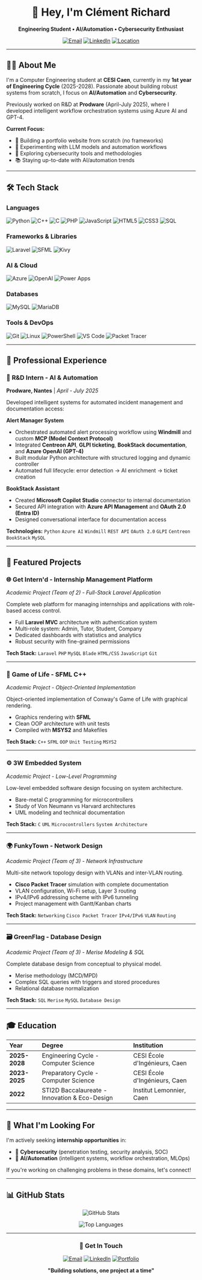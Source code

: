 <div align="center">

# 👋 Hey, I'm Clément Richard

**Engineering Student • AI/Automation • Cybersecurity Enthusiast**

[![Email](https://img.shields.io/badge/Email-clement23c%40gmail.com-D14836?style=for-the-badge&logo=gmail&logoColor=white)](mailto:clement23c@gmail.com)
[![LinkedIn](https://img.shields.io/badge/LinkedIn-Connect-0077B5?style=for-the-badge&logo=linkedin&logoColor=white)](https://linkedin.com/in/your-profile)
[![Location](https://img.shields.io/badge/Location-Caen%2C%20France-green?style=for-the-badge&logo=google-maps&logoColor=white)](#)

</div>

---

## 🧑‍💻 About Me

I'm a Computer Engineering student at **CESI Caen**, currently in my **1st year of Engineering Cycle** (2025-2028). Passionate about building robust systems from scratch, I focus on **AI/Automation** and **Cybersecurity**.

Previously worked on R&D at **Prodware** (April-July 2025), where I developed intelligent workflow orchestration systems using Azure AI and GPT-4.

**Current Focus:**
- 🔨 Building a portfolio website from scratch (no frameworks)
- 🤖 Experimenting with LLM models and automation workflows
- 🔐 Exploring cybersecurity tools and methodologies
- 📚 Staying up-to-date with AI/automation trends

---

## 🛠️ Tech Stack

### Languages
![Python](https://img.shields.io/badge/Python-3776AB?style=for-the-badge&logo=python&logoColor=white)
![C++](https://img.shields.io/badge/C%2B%2B-00599C?style=for-the-badge&logo=c%2B%2B&logoColor=white)
![C](https://img.shields.io/badge/C-A8B9CC?style=for-the-badge&logo=c&logoColor=white)
![PHP](https://img.shields.io/badge/PHP-777BB4?style=for-the-badge&logo=php&logoColor=white)
![JavaScript](https://img.shields.io/badge/JavaScript-F7DF1E?style=for-the-badge&logo=javascript&logoColor=black)
![HTML5](https://img.shields.io/badge/HTML5-E34F26?style=for-the-badge&logo=html5&logoColor=white)
![CSS3](https://img.shields.io/badge/CSS3-1572B6?style=for-the-badge&logo=css3&logoColor=white)
![SQL](https://img.shields.io/badge/SQL-4479A1?style=for-the-badge&logo=mysql&logoColor=white)

### Frameworks & Libraries
![Laravel](https://img.shields.io/badge/Laravel-FF2D20?style=for-the-badge&logo=laravel&logoColor=white)
![SFML](https://img.shields.io/badge/SFML-8CC445?style=for-the-badge&logo=sfml&logoColor=white)
![Kivy](https://img.shields.io/badge/Kivy-3776AB?style=for-the-badge&logo=python&logoColor=white)

### AI & Cloud
![Azure](https://img.shields.io/badge/Microsoft_Azure-0078D4?style=for-the-badge&logo=microsoft-azure&logoColor=white)
![OpenAI](https://img.shields.io/badge/OpenAI-412991?style=for-the-badge&logo=openai&logoColor=white)
![Power Apps](https://img.shields.io/badge/Power_Apps-742774?style=for-the-badge&logo=powerapps&logoColor=white)

### Databases
![MySQL](https://img.shields.io/badge/MySQL-4479A1?style=for-the-badge&logo=mysql&logoColor=white)
![MariaDB](https://img.shields.io/badge/MariaDB-003545?style=for-the-badge&logo=mariadb&logoColor=white)

### Tools & DevOps
![Git](https://img.shields.io/badge/Git-F05032?style=for-the-badge&logo=git&logoColor=white)
![Linux](https://img.shields.io/badge/Linux-FCC624?style=for-the-badge&logo=linux&logoColor=black)
![PowerShell](https://img.shields.io/badge/PowerShell-5391FE?style=for-the-badge&logo=powershell&logoColor=white)
![VS Code](https://img.shields.io/badge/VS_Code-007ACC?style=for-the-badge&logo=visual-studio-code&logoColor=white)
![Packet Tracer](https://img.shields.io/badge/Cisco-1BA0D7?style=for-the-badge&logo=cisco&logoColor=white)

---

## 💼 Professional Experience

### 🔔 **R&D Intern - AI & Automation**
**Prodware, Nantes** | *April - July 2025*

Developed intelligent systems for automated incident management and documentation access:

**Alert Manager System**
- Orchestrated automated alert processing workflow using **Windmill** and custom **MCP (Model Context Protocol)**
- Integrated **Centreon API**, **GLPI ticketing**, **BookStack documentation**, and **Azure OpenAI (GPT-4)**
- Built modular Python architecture with structured logging and dynamic controller
- Automated full lifecycle: error detection → AI enrichment → ticket creation

**BookStack Assistant**
- Created **Microsoft Copilot Studio** connector to internal documentation
- Secured API integration with **Azure API Management** and **OAuth 2.0 (Entra ID)**
- Designed conversational interface for documentation access

**Technologies:** `Python` `Azure AI` `Windmill` `REST API` `OAuth 2.0` `GLPI` `Centreon` `BookStack` `MySQL`

---

## 🚀 Featured Projects

### 🌐 **Get Intern'd - Internship Management Platform**
*Academic Project (Team of 2) - Full-Stack Laravel Application*

Complete web platform for managing internships and applications with role-based access control.

- Full **Laravel MVC** architecture with authentication system
- Multi-role system: Admin, Tutor, Student, Company
- Dedicated dashboards with statistics and analytics
- Robust security with fine-grained permissions

**Tech Stack:** `Laravel` `PHP` `MySQL` `Blade` `HTML/CSS` `JavaScript` `Git`

---

### 🧩 **Game of Life - SFML C++**
*Academic Project - Object-Oriented Implementation*

Object-oriented implementation of Conway's Game of Life with graphical rendering.

- Graphics rendering with **SFML**
- Clean OOP architecture with unit tests
- Compiled with **MSYS2** and Makefiles

**Tech Stack:** `C++` `SFML` `OOP` `Unit Testing` `MSYS2`

---

### ⚙️ **3W Embedded System**
*Academic Project - Low-Level Programming*

Low-level embedded software design focusing on system architecture.

- Bare-metal C programming for microcontrollers
- Study of Von Neumann vs Harvard architectures
- UML modeling and technical documentation

**Tech Stack:** `C` `UML` `Microcontrollers` `System Architecture`

---

### 🌍 **FunkyTown - Network Design**
*Academic Project (Team of 3) - Network Infrastructure*

Multi-site network topology design with VLANs and inter-VLAN routing.

- **Cisco Packet Tracer** simulation with complete documentation
- VLAN configuration, Wi-Fi setup, Layer 3 routing
- IPv4/IPv6 addressing scheme with IPv6 tunneling
- Project management with Gantt/Kanban charts

**Tech Stack:** `Networking` `Cisco Packet Tracer` `IPv4/IPv6` `VLAN` `Routing`

---

### 🗃️ **GreenFlag - Database Design**
*Academic Project (Team of 3) - Merise Modeling & SQL*

Complete database design from conceptual to physical model.

- Merise methodology (MCD/MPD)
- Complex SQL queries with triggers and stored procedures
- Relational database normalization

**Tech Stack:** `SQL` `Merise` `MySQL` `Database Design`

---

## 🎓 Education

| Year | Degree | Institution |
|:-----|:-------|:------------|
| **2025-2028** | Engineering Cycle - Computer Science | CESI École d'Ingénieurs, Caen |
| **2023-2025** | Preparatory Cycle - Computer Science | CESI École d'Ingénieurs, Caen |
| **2022** | STI2D Baccalaureate - Innovation & Eco-Design | Institut Lemonnier, Caen |

---

## 🎯 What I'm Looking For

I'm actively seeking **internship opportunities** in:
- 🔐 **Cybersecurity** (penetration testing, security analysis, SOC)
- 🤖 **AI/Automation** (intelligent systems, workflow orchestration, MLOps)

If you're working on challenging problems in these domains, let's connect!

---

## 📊 GitHub Stats

<div align="center">

![GitHub Stats](https://github-readme-stats.vercel.app/api?username=Sp2ctrale&show_icons=true&theme=dark&hide_border=true&bg_color=0D1117)

![Top Languages](https://github-readme-stats.vercel.app/api/top-langs/?username=Sp2ctrale&layout=compact&theme=dark&hide_border=true&bg_color=0D1117)

</div>

---

<div align="center">

### 💬 Get In Touch

[![Email](https://img.shields.io/badge/Email-D14836?style=for-the-badge&logo=gmail&logoColor=white)](mailto:clement23c@gmail.com)
[![LinkedIn](https://img.shields.io/badge/LinkedIn-0077B5?style=for-the-badge&logo=linkedin&logoColor=white)](https://linkedin.com/in/your-profile)
[![Portfolio](https://img.shields.io/badge/Portfolio-Coming_Soon-00C853?style=for-the-badge&logo=google-chrome&logoColor=white)](#)

**"Building solutions, one project at a time"**

</div>
